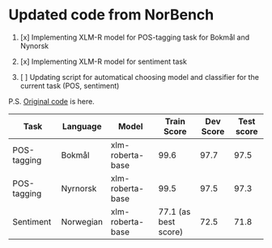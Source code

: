 # Updated code from NorBench

1. [x] Implementing XLM-R model for POS-tagging task for Bokmål and Nynorsk 

2. [x] Implementing XLM-R model for sentiment task

3. [ ] Updating script for automatical choosing model and classifier for the current task (POS, sentiment)


P.S. [Original code](https://github.com/ltgoslo/NorBERT/tree/main/benchmarking) is here.

|Task|Language|Model|Train Score|Dev Score|Test score|
|---|---|---|---|---|---|
|POS-tagging|Bokmål|xlm-roberta-base| 99.6 |97.7|97.5|
|POS-tagging|Nyrnorsk|xlm-roberta-base| 99.5 |97.5|97.3|
|Sentiment|Norwegian|xlm-roberta-base|77.1 (as best score) |72.5|71.8
